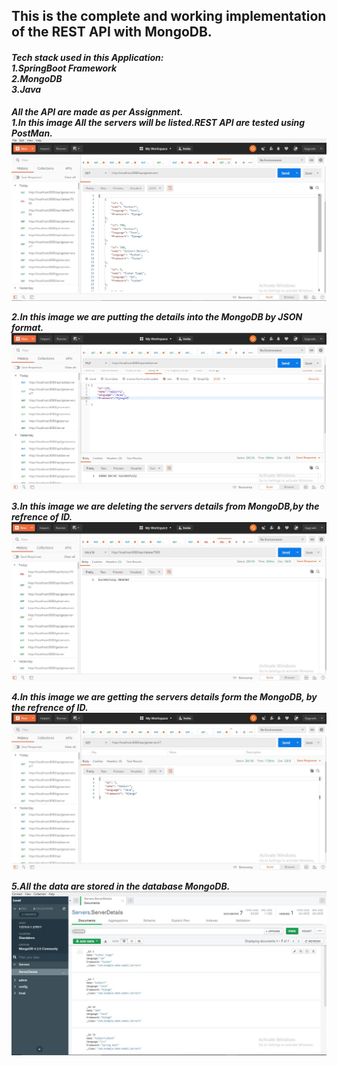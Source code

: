 <h2>This is the complete and working implementation of the REST API with MongoDB.</h2>

<h4><i>Tech stack used in this Application:<br>
1.SpringBoot Framework<br>
2.MongoDB<br>
3.Java<br></h4><i>
  
<b>All the API are made as per Assignment.<br><b>
1.In this image All the servers will be listed.REST API are tested using PostMan.
![image1](https://github.com/tyagi-tushar07/KaiburrTask4/blob/master/Task4/getservers.jpg)

2.In this image we are putting the details into the MongoDB by JSON format.
![image2](https://github.com/tyagi-tushar07/KaiburrTask4/blob/master/Task4/putserver.jpg)

3.In this image we are deleting the servers details from MongoDB,by the refrence of ID.
![image3](https://github.com/tyagi-tushar07/KaiburrTask4/blob/master/Task4/delete.jpg)

4.In this image we are getting the servers details form the MongoDB, by the refrence of ID.
![image4](https://github.com/tyagi-tushar07/KaiburrTask4/blob/master/Task4/getserverbyid.jpg)

5.All the data are stored in the database MongoDB.
![image5](https://github.com/tyagi-tushar07/KaiburrTask4/blob/master/Task4/mongodb.jpg)


